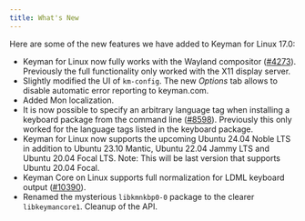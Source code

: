 ```yaml
---
title: What's New
---
```


Here are some of the new features we have added to Keyman for Linux 17.0:

- Keyman for Linux now fully works with the Wayland compositor
  ([#4273](https://github.com/keymanapp/keyman/issues/4273)).
  Previously the full functionality only worked with the X11 display server.
- Slightly modified the UI of `km-config`. The new _Options_ tab allows
  to disable automatic error reporting to keyman.com.
- Added Mon localization.
- It is now possible to specify an arbitrary language tag when installing
  a keyboard package from the command line ([#8598](https://github.com/keymanapp/keyman/issues/8598)).
  Previously this only worked for the language tags listed in the
  keyboard package.
- Keyman for Linux now supports the upcoming Ubuntu 24.04 Noble LTS in
  addition to Ubuntu 23.10 Mantic, Ubuntu 22.04 Jammy LTS and
  Ubuntu 20.04 Focal LTS. Note: This will be last version that supports
  Ubuntu 20.04 Focal.
- Keyman Core on Linux supports full normalization for LDML keyboard output
  ([#10390](https://github.com/keymanapp/keyman/issues/10390)).
- Renamed the mysterious `libkmnkbp0-0` package to the clearer
  `libkeymancore1`. Cleanup of the API.
